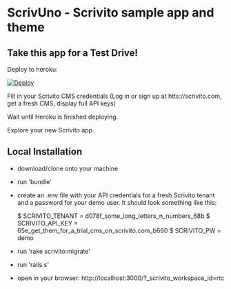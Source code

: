 # ScrivUno - Scrivito sample app and theme

## Take this app for a Test Drive!

Deploy to heroku:

[![Deploy](https://www.herokucdn.com/deploy/button.png)](https://heroku.com/deploy)

Fill in your Scrivito CMS credentials (Log in or sign up at htts://scrivito.com, get a fresh CMS, display full API keys)

Wait until Heroku is finished deploying.

Explore your new Scrivito app.

## Local Installation

- download/clone onto your machine
- run 'bundle'
- create an .env file with your API credentials for a fresh Scrivito tenant and a password for your demo user. It should look something like this:

   $ SCRIVITO_TENANT = d078f_some_long_letters_n_numbers_68b
   $ SCRIVITO_API_KEY = 65e_get_them_for_a_trial_cms_on_scrivito.com_b660
   $ SCRIVITO_PW = demo

- run 'rake scrivito:migrate'
- run 'rails s'
- open in your browser: http://localhost:3000/?_scrivito_workspace_id=rtc

